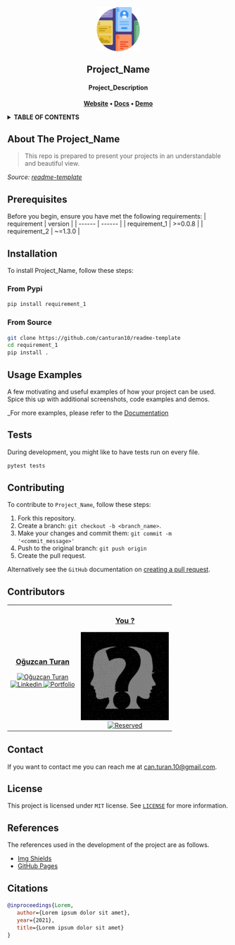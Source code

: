 <!-- PROJECT SUMMARY -->
<p align="center">
    <img width="100px" src="src/readme_template.png" align="center" alt="Project_Name" />
<h2 align="center">Project_Name</h2>
<h4 align="center">Project_Description</h4>

<p align="center">
    <strong>
        <a href="Project_Website">Website</a>
        •
        <a href="Project_Docs">Docs</a>
        •
        <a href="Project_Demo">Demo</a>
    </strong>
</p>

<!-- TABLE OF CONTENTS -->
<details>
    <summary>
        <strong>
            TABLE OF CONTENTS
        </strong>
    </summary>
    <ol>
        <li>
            <a href="#about-the-project_name">About The Project_Name</a>
        </li>
        <li>
            <a href="##prerequisites">Prerequisites</a>
        </li>
        <li>
            <a href="#installation">Installation</a>
            <ul>
                <li><a href="#from-pypi">From Pypi</a></li>
                <li><a href="#from-source">From Source</a></li>
            </ul>
        </li>
        <li><a href="#usage-examples">Usage Examples</a></li>
        <li><a href="#tests">Tests</a></li>
        <li><a href="#contributing">Contributing</a></li>
        <li><a href="#contributors">Contributors</a></li>
        <li><a href="#contact">Contact</a></li>
        <li><a href="#license">License</a></li>
        <li><a href="#references">References</a></li>
        <li><a href="#citations">Citations</a></li>
    </ol>
</details>

<!-- ABOUT THE PROJECT -->
## About The Project_Name

> This repo is prepared to present your projects in an understandable and beautiful view.

_Source: [readme-template](https://github.com/canturan10/readme-template)_

<!-- PREREQUISITES -->
## Prerequisites

Before you begin, ensure you have met the following requirements:
| requirement | version |
| ------ | ------ |
| requirement_1 | >=0.0.8 |
| requirement_2 | ~=1.3.0 |

<!-- INSTALLATION -->
## Installation

To install Project_Name, follow these steps:

### From Pypi

```bash
pip install requirement_1
```

### From Source

```bash
git clone https://github.com/canturan10/readme-template
cd requirement_1
pip install .
```
<!-- USAGE EXAMPLES -->
## Usage Examples

A few motivating and useful examples of how your project can be used. Spice this up with additional screenshots, code examples and demos.

_For more examples, please refer to the [Documentation](https://github.com/canturan10/readme-template)

<!-- TESTS -->
## Tests

During development, you might like to have tests run on every file.

```bash
pytest tests
```

<!-- CONTRIBUTING -->
## Contributing

To contribute to `Project_Name`, follow these steps:

1. Fork this repository.
2. Create a branch: `git checkout -b <branch_name>`.
3. Make your changes and commit them: `git commit -m '<commit_message>'`
4. Push to the original branch: `git push origin`
5. Create the pull request.

Alternatively see the `GitHub` documentation on [creating a pull request](https://help.github.com/en/github/collaborating-with-issues-and-pull-requests/creating-a-pull-request).

<!-- CONTRIBUTORS -->
## Contributors

<table style="width:100%">
    <tr>
        <td align="center">
            <a href="https://github.com/canturan10">
                <h3>
                    Oğuzcan Turan
                </h3>
                <img src="https://avatars0.githubusercontent.com/u/34894012?s=460&u=722268bba03389384f9d673d3920abacf12a6ea6&v=4&s=200"
                    width="200px;" alt="Oğuzcan Turan" /><br>
                <a href="https://www.linkedin.com/in/canturan10/">
                    <img src="https://img.shields.io/badge/-LinkedIn-blue?style=flat&logo=Linkedin&logoColor=white"
                        width="75px;" alt="Linkedin" />
                </a>
                <a href="https://canturan10.github.io/">
                    <img src="https://img.shields.io/badge/-Portfolio-lightgrey?style=flat&logo=opera&logoColor=white"
                        width="75px;" alt="Portfolio" />
                </a>
            </a>
        </td>
        <td align="center">
            <a href="https://github.com/canturan10">
                <h3>
                    You ?
                </h3>
                <img src="https://raw.githubusercontent.com/canturan10/readme-template/master/src/you.png?token=AIKHBPEVPZ7H4WI7OJAUGPTAVFCCS"
                    width="200px;" alt="Oğuzcan Turan" /><br>
                <a href="#">
                    <img src="https://img.shields.io/badge/-Reserved%20Place-red?style=flat&logoColor=white"
                        width="110px;" alt="Reserved" />
                </a>
            </a>
        </td>
    </tr>
</table>

<!-- CONTACT -->
## Contact

If you want to contact me you can reach me at [can.turan.10@gmail.com](mailto:can.turan.10@gmail.com).

<!-- LICENSE -->
## License

This project is licensed under `MIT` license. See [`LICENSE`](LICENSE) for more information.

<!-- REFERENCES -->
## References

The references used in the development of the project are as follows.

- [Img Shields](https://shields.io)
- [GitHub Pages](https://pages.github.com)

<!-- CITATIONS -->
## Citations

```bibtex
@inproceedings{Lorem,
   author={Lorem ipsum dolor sit amet},
   year={2021},
   title={Lorem ipsum dolor sit amet}
}
```
